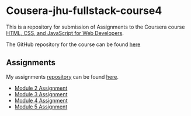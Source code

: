 # Cousera-jhu-fullstack-course4

This is a repository for submission of Assignments to the Coursera course [HTML, CSS, and JavaScript for Web Developers](http://www.coursera.org/learn/html-css-javascript-for-web-developers).

The GitHub repository for the course can be found [here](http://github.com/jhu-ep-coursera/fullstack-course4)

## Assignments

My assignments [repository](http://github.com/rugvedb133/Cousera-jhu-fullstack-course4) can be found [here](http://rugvedb133.github.io/Cousera-jhu-fullstack-course4/).

- [Module 2 Assignment](http://rugvedb133.github.io/Cousera-jhu-fullstack-course4/mod2-assgn/)
- [Module 3 Assignment](http://rugvedb133.github.io/Cousera-jhu-fullstack-course4/mod3-assgn/)
- [Module 4 Assignment](http://rugvedb133.github.io/Cousera-jhu-fullstack-course4/mod4-assgn/)
- [Module 5 Assignment](http://rugvedb133.github.io/Cousera-jhu-fullstack-course4/mod5-assgn/)
